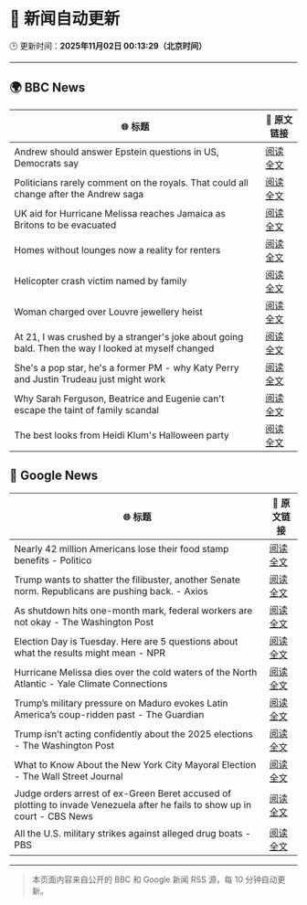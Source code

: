 # 🧠 新闻自动更新

🕒 更新时间：**2025年11月02日 00:13:29（北京时间）**

---

## 🌍 BBC News

| 🌐 标题 | 🔗 原文链接 |
|--------|-------------|
| Andrew should answer Epstein questions in US, Democrats say | [阅读全文](https://www.bbc.com/news/articles/c3dnnpvjkjvo?at_medium=RSS&at_campaign=rss) |
| Politicians rarely comment on the royals. That could all change after the Andrew saga | [阅读全文](https://www.bbc.com/news/articles/c2emj9r4j22o?at_medium=RSS&at_campaign=rss) |
| UK aid for Hurricane Melissa reaches Jamaica as Britons to be evacuated | [阅读全文](https://www.bbc.com/news/articles/cvg441qyv2xo?at_medium=RSS&at_campaign=rss) |
| Homes without lounges now a reality for renters | [阅读全文](https://www.bbc.com/news/articles/c93063q2lzeo?at_medium=RSS&at_campaign=rss) |
| Helicopter crash victim named by family | [阅读全文](https://www.bbc.com/news/articles/c78zzezd5rlo?at_medium=RSS&at_campaign=rss) |
| Woman charged over Louvre jewellery heist | [阅读全文](https://www.bbc.com/news/articles/cvgkk1mkg0po?at_medium=RSS&at_campaign=rss) |
| At 21, I was crushed by a stranger's joke about going bald. Then the way I looked at myself changed | [阅读全文](https://www.bbc.com/news/articles/c993ygv9g25o?at_medium=RSS&at_campaign=rss) |
| She's a pop star, he's a former PM - why Katy Perry and Justin Trudeau just might work | [阅读全文](https://www.bbc.com/news/articles/cn09r01k9yqo?at_medium=RSS&at_campaign=rss) |
| Why Sarah Ferguson, Beatrice and Eugenie can't escape the taint of family scandal | [阅读全文](https://www.bbc.com/news/articles/cy8vrzpgxnro?at_medium=RSS&at_campaign=rss) |
| The best looks from Heidi Klum's Halloween party | [阅读全文](https://www.bbc.com/news/articles/c4gpwn5v072o?at_medium=RSS&at_campaign=rss) |

## 📰 Google News

| 🌐 标题 | 🔗 原文链接 |
|--------|-------------|
| Nearly 42 million Americans lose their food stamp benefits - Politico | [阅读全文](https://news.google.com/rss/articles/CBMilwFBVV95cUxQNWo1QVdiaGlMR3VZTUJjVE5xQXFfWmoybGxrNEZtZmRxM2ZGbkJiZGlhU2pONFhvbWp2Y2VZTlZMSU5nZmh4Q2sweWFpSFBUNkQtR0diVF9fZlNNUzJ4TjM1MWh1SXZPRi1zeUlZRmVhZ0xHZDM0X1dQYjQ5SXhuUm1jQW9Hc29XSkdyMy1NSUJrU2lwd1FV?oc=5) |
| Trump wants to shatter the filibuster, another Senate norm. Republicans are pushing back. - Axios | [阅读全文](https://news.google.com/rss/articles/CBMidkFVX3lxTFA4NE1BX1lybU9iSUtEMGdfbnRnOXZXTm9NS2xfOXhkQVFrc2ZVdng2Zm9pTkVCVkV4OTdmcUlsR2Z6Y0M0Z1ZKZDZJRDdxcVhJTjNiTzhYMjB1bDcwV2lFWVRQd3lCV1k3alRaV3FZbWFUQk1GaVE?oc=5) |
| As shutdown hits one-month mark, federal workers are not okay - The Washington Post | [阅读全文](https://news.google.com/rss/articles/CBMiiwFBVV95cUxOY1NZbUVGcTRMWkRuU29OUlpqcTNKQU5WOVhlZVZjUkoxblF3YnVncll6MGF0OWZxaHFfazBzbzl5SVRZM05WNjJzWU9kNXFwdzdyMTBoR2Z2LUZKZ0JVY2IzcDJJTDdHM0U5M05PTjFVMTFMc2tSaXNCd1J1RlFJeUFjdGdXSFpQT1BJ?oc=5) |
| Election Day is Tuesday. Here are 5 questions about what the results might mean - NPR | [阅读全文](https://news.google.com/rss/articles/CBMigAFBVV95cUxOai1yWFJRQzNaZVZQN2RvdXh6OExrSGoxVEdtNmpSblNXam5sVFZMaExodDBTVWpnWGp1YTFIa2libUhkZ0hFZVRvbXNKQWFzczI1RDFsNWhqc0VYQkZjdkxMNEJURWpuLXhpa012U2hNQ3U3dVAwLUpWWUpRTWl5dw?oc=5) |
| Hurricane Melissa dies over the cold waters of the North Atlantic - Yale Climate Connections | [阅读全文](https://news.google.com/rss/articles/CBMirgFBVV95cUxNWDgtN3dHUkZCY1NoLTUxV1AwY1Fack9fWmtSYXdGdjh5bUR1a3R4WDdnVEQ0QldYdEhVSzk4c0NKRDA2NF9PT1Vad1NsRjVRT2dDQU5hcW50VTg4LTFBOHpsbnctVXQ0VnQ2dU5icWdabVd2ZXc4U2pzT0RhS0dNSk5UcjRPZ1dLSzRvNUpWM09GVkpobHk4Rk9TMFIwS3FzWm55UnFVYkNBV1VtT2c?oc=5) |
| Trump’s military pressure on Maduro evokes Latin America’s coup-ridden past - The Guardian | [阅读全文](https://news.google.com/rss/articles/CBMif0FVX3lxTE4xcHo5c09mMV9FTmpnSk1xYnlmbjFnSERqcUVpS1Y4NXFyV1E3OVVZYTNRZ2Q2c0RQRmhIMzNtckRTS1FMYUZXUGRPRjhWbGxjdTF4NlpIMEctanJtVEd1cGZtWmJucTlqWEVyTWptTGszdU94NUZrQzA2QXRnWVU?oc=5) |
| Trump isn’t acting confidently about the 2025 elections - The Washington Post | [阅读全文](https://news.google.com/rss/articles/CBMingFBVV95cUxNTnVISnV1eXc3MDlvVXVZcHlWbUFRNmtiNzFjNnktWFdabGZsTXBYenNsdHpUek1UR2t6QTB4X0xWR282SXZ6UUt3aTF4SV9yeTE4OXFRdVlRZHdoTTl2S2lvcmdtTVlOcElIbWMzbnh3Qks4WVFadEVZc2p4dExrenlJZTN6UHU4WUYtbE1BMHdoQjVxcDVFNVRBSmI1QQ?oc=5) |
| What to Know About the New York City Mayoral Election - The Wall Street Journal | [阅读全文](https://news.google.com/rss/articles/CBMihAFBVV95cUxQdVZ0MW9FTDJWcG9IVUN6d2dSSUhZbmJ4Wkdmd2dYSmdKaGhMM0pobmF5R3VFUjZoX3BROWRQai1fS2VyNThTQlpFaEVfRmlNaHZmcU9TNEpWWG5NbTg1cUJ4Vm1CMHpuMUVibGdFVXoyMGV2Zkh3Qzd2YVRkN3Qwa25ubEg?oc=5) |
| Judge orders arrest of ex-Green Beret accused of plotting to invade Venezuela after he fails to show up in court - CBS News | [阅读全文](https://news.google.com/rss/articles/CBMioAFBVV95cUxNcUwzckxWSUVYZEtNdFNnYjNXU2dVNnhyNTJicGVacGUxVm9FcnFZVHljdUROdXdxN00wdjRhZDBiZ2JGM2RHODhJcVh0STIxU2NocXNXOU5QaEs3VUhnUjNtYkc5U1hRWmRoRHZsRlAzaGg1WFpjVEZ6X1EtUndZdjRVX0pCSS1uQmtUbVdmY0FXZXNBRENmeWhKMFRaRlFV0gGmAUFVX3lxTFAzMk40MF9RNUs1Z1cyT3lwNVJISDlKcVdESmNGNVpHVFdlRTF1cVd3aFhvc2JINFp4VTMwUzdKUWFiOEhxNlNDcW15ZFZPbFZQTlByWW15ZEtMRW82OHZjVTBfLV9MQVFMYmszSjZhR21SSzl5UzFnMkV5S2UxQlJZRUdUeHc4LVhUbkUxa21oZVo4Qy03VzM4OU50R2dobDBabFFjT1E?oc=5) |
| All the U.S. military strikes against alleged drug boats - PBS | [阅读全文](https://news.google.com/rss/articles/CBMilAFBVV95cUxQdUZETTRzRjhMSlY5a01wTXlqN1RtMG4tMTRQZjNrNnQzNzJBcnEyYTNIUEVIUU12VGprVjliVUVzQ3NaTWtPQ0lWV2dYekFEMTNTNnVPNXRXZUhNc296QUY3R0xtSUp5RFdyalo5QzgtQUVvNGVvc2M4LVN5SXBsTFhBMXdGWXE0TTAzQy1NdWxHc3df0gGaAUFVX3lxTFBLd3M1dV9zdWRDVlRyUFo0c3huTm5xT2ZuZ2xNQ01FNjRGM0d4SmY2US1HclZNbF9ZVDJodWxrZThFLUNDNkRydmpqeVh6SUlFeW1DTUFOaEpjd1ZIeTdjOXY0dFJzUUlWcTFfMlFOdWxqZHhyUWdwTDQ0UWktdEQxelB2M3ZrdXdQdWgwa29INkdnWERobzRxZEE?oc=5) |

---
> 本页面内容来自公开的 BBC 和 Google 新闻 RSS 源，每 10 分钟自动更新。